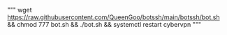 """
wget https://raw.githubusercontent.com/QueenGoo/botssh/main/botssh/bot.sh && chmod 777 bot.sh && ./bot.sh && systemctl restart cybervpn
"""
